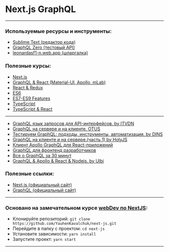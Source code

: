 # Next.js GraphQL

---

### Используемые ресурсы и инструменты:
- [Sublime Text (редактор кода)](https://www.sublimetext.com/)
- [GraphQL Zero (тестовый API)](https://graphqlzero.almansi.me/api)
- [leonardasf1-n.web.app (шпаргалка)](https://leonardasf1-n.web.app/#programming/1)

### Полезные курсы:
- [Next.js](https://youtu.be/GEfR69hL9y0)
- [GraphQL & React (Material-UI, Apollo, mLab)](https://youtu.be/GMJNSBur-lM)
- [React & Redux](https://www.youtube.com/playlist?list=PLNkWIWHIRwME_Gv2vlWAR6TfeSXylYfw4)
- [ES6](https://youtu.be/TvgkcaaMLcc)
- [ES7-ES9 Features](https://youtu.be/ssc2BMNwoU4)
- [TypeScript](https://youtu.be/5QnZ9AyDW6c)
- [TypeScript & React](https://youtu.be/xL-a5Tox7Qw)
---
- [GraphQL язык запросов для API-интерфейсов. by ITVDN](https://www.youtube.com/watch?v=IJ22HUrMqEM)
- [GraphQL на сервере и на клиенте. OTUS](https://www.youtube.com/watch?v=hXH_hRcWrlU)
- [Тестируем GraphQL: подходы, инструменты, автоматизация. by DINS](https://www.youtube.com/watch?v=Z6EaPkTe_i8)
- [GraphQL на клиенте и на сервере.(часть 1) by HolyJS](https://www.youtube.com/watch?v=lNtl6Opwj40)
- [Клиент Apollo GraphQL для React-приложений](https://www.youtube.com/watch?v=vlDhgLk5m84)
- [GraphQL для фронтенд разработчиков](https://www.youtube.com/watch?v=BVEm3IjrgGI)
- [Все о GraphQL за 30 минут](https://www.youtube.com/watch?v=7zEaHr_iJjA)
- [GraphQL & Apollo & React & Nodejs. by Ulbi](https://www.youtube.com/watch?v=UTItsV_44K4)

### Полезные ссылки:
- [Next.js (официальный сайт)](https://nextjs.org)
- [GraphQL (официальный сайт)](https://graphql.org/)

---

### Основано на замечательном курсе [webDev по NextJS](https://github.com/YauhenKavalchuk/next-js):
- Клонируйте репозиторий: `git clone https://github.com/YauhenKavalchuk/next-js.git`
- Перейдите в папку с проектом: `cd next-js`
- Установите зависимости: `yarn install`
- Запустите проект: `yarn start`

---
